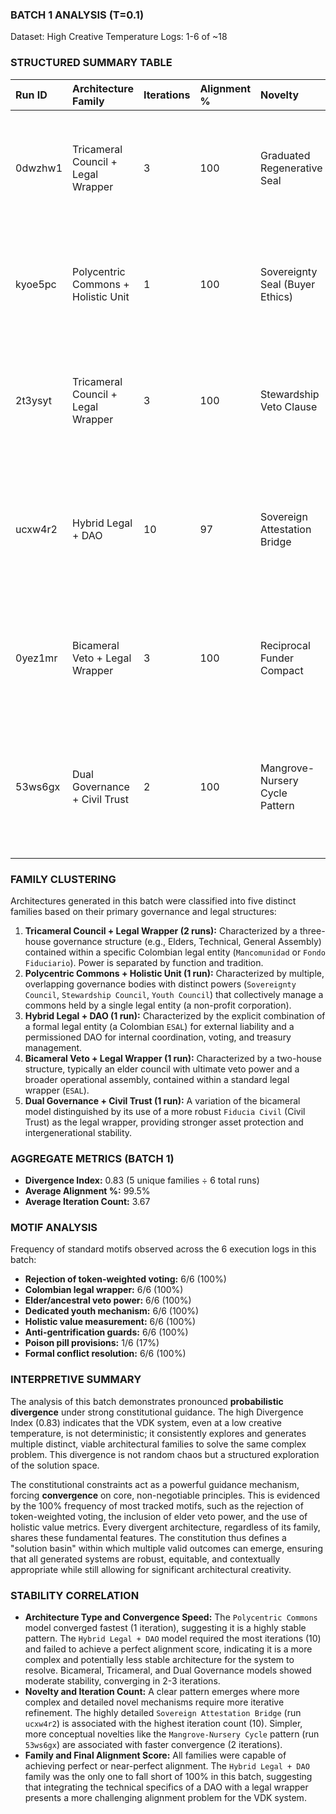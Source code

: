 ### BATCH 1 ANALYSIS (T=0.1)

Dataset: High Creative Temperature
Logs: 1-6 of ~18

### STRUCTURED SUMMARY TABLE

| Run ID  | Architecture Family                 | Iterations | Alignment % | Novelty                         | Divergence Cluster | Short Description                                                                                                                                 |
| :------ | :---------------------------------- | :--------- | :---------- | :------------------------------ | :----------------- | :------------------------------------------------------------------------------------------------------------------------------------------------ |
| 0dwzhw1 | Tricameral Council + Legal Wrapper  | 3          | 100         | Graduated Regenerative Seal     | 1                  | A three-house governance model within a Colombian "Mancomunidad" featuring a tiered, resilient funding mechanism.                                 |
| kyoe5pc | Polycentric Commons + Holistic Unit | 1          | 100         | Sovereignty Seal (Buyer Ethics) | 2                  | A multi-council governance model within a non-profit corporation, using a "Sovereignty Seal" to enforce buyer ethics.                             |
| 2t3ysyt | Tricameral Council + Legal Wrapper  | 3          | 100         | Stewardship Veto Clause         | 1                  | A three-chamber governance model within a Colombian Fiduciary Trust, featuring a permanent elder veto on land alienation.                         |
| ucxw4r2 | Hybrid Legal + DAO                  | 10         | 97          | Sovereign Attestation Bridge    | 3                  | A hybrid ESAL+DAO model with a tricameral consensus mechanism and a detailed protocol to link off-chain votes to on-chain actions.                |
| 0yez1mr | Bicameral Veto + Legal Wrapper      | 3          | 100         | Reciprocal Funder Compact       | 4                  | A bicameral model (Elders, Assembly) in an ESAL wrapper, using a contractual compact to neutralize funder power.                                  |
| 53ws6gx | Dual Governance + Civil Trust       | 2          | 100         | Mangrove-Nursery Cycle Pattern  | 5                  | A dual-governance model within a Colombian Civil Trust, using contribution-weighted voting and grounding its logic in a local ecological pattern. |

### FAMILY CLUSTERING

Architectures generated in this batch were classified into five distinct families based on their primary governance and legal structures:

1. **Tricameral Council + Legal Wrapper (2 runs):** Characterized by a three-house governance structure (e.g., Elders, Technical, General Assembly) contained within a specific Colombian legal entity (`Mancomunidad` or `Fondo Fiduciario`). Power is separated by function and tradition.
2. **Polycentric Commons + Holistic Unit (1 run):** Characterized by multiple, overlapping governance bodies with distinct powers (`Sovereignty Council`, `Stewardship Council`, `Youth Council`) that collectively manage a commons held by a single legal entity (a non-profit corporation).
3. **Hybrid Legal + DAO (1 run):** Characterized by the explicit combination of a formal legal entity (a Colombian `ESAL`) for external liability and a permissioned DAO for internal coordination, voting, and treasury management.
4. **Bicameral Veto + Legal Wrapper (1 run):** Characterized by a two-house structure, typically an elder council with ultimate veto power and a broader operational assembly, contained within a standard legal wrapper (`ESAL`).
5. **Dual Governance + Civil Trust (1 run):** A variation of the bicameral model distinguished by its use of a more robust `Fiducia Civil` (Civil Trust) as the legal wrapper, providing stronger asset protection and intergenerational stability.

### AGGREGATE METRICS (BATCH 1)

* **Divergence Index:** 0.83 (5 unique families ÷ 6 total runs)
* **Average Alignment %:** 99.5%
* **Average Iteration Count:** 3.67

### MOTIF ANALYSIS

Frequency of standard motifs observed across the 6 execution logs in this batch:

* **Rejection of token-weighted voting:** 6/6 (100%)
* **Colombian legal wrapper:** 6/6 (100%)
* **Elder/ancestral veto power:** 6/6 (100%)
* **Dedicated youth mechanism:** 6/6 (100%)
* **Holistic value measurement:** 6/6 (100%)
* **Anti-gentrification guards:** 6/6 (100%)
* **Poison pill provisions:** 1/6 (17%)
* **Formal conflict resolution:** 6/6 (100%)

### INTERPRETIVE SUMMARY

The analysis of this batch demonstrates pronounced **probabilistic divergence** under strong constitutional guidance. The high Divergence Index (0.83) indicates that the VDK system, even at a low creative temperature, is not deterministic; it consistently explores and generates multiple distinct, viable architectural families to solve the same complex problem. This divergence is not random chaos but a structured exploration of the solution space.

The constitutional constraints act as a powerful guidance mechanism, forcing **convergence** on core, non-negotiable principles. This is evidenced by the 100% frequency of most tracked motifs, such as the rejection of token-weighted voting, the inclusion of elder veto power, and the use of holistic value metrics. Every divergent architecture, regardless of its family, shares these fundamental features. The constitution thus defines a "solution basin" within which multiple valid outcomes can emerge, ensuring that all generated systems are robust, equitable, and contextually appropriate while still allowing for significant architectural creativity.

### STABILITY CORRELATION

* **Architecture Type and Convergence Speed:** The `Polycentric Commons` model converged fastest (1 iteration), suggesting it is a highly stable pattern. The `Hybrid Legal + DAO` model required the most iterations (10) and failed to achieve a perfect alignment score, indicating it is a more complex and potentially less stable architecture for the system to resolve. Bicameral, Tricameral, and Dual Governance models showed moderate stability, converging in 2-3 iterations.
* **Novelty and Iteration Count:** A clear pattern emerges where more complex and detailed novel mechanisms require more iterative refinement. The highly detailed `Sovereign Attestation Bridge` (run `ucxw4r2`) is associated with the highest iteration count (10). Simpler, more conceptual novelties like the `Mangrove-Nursery Cycle` pattern (run `53ws6gx`) are associated with faster convergence (2 iterations).
* **Family and Final Alignment Score:** All families were capable of achieving perfect or near-perfect alignment. The `Hybrid Legal + DAO` family was the only one to fall short of 100% in this batch, suggesting that integrating the technical specifics of a DAO with a legal wrapper presents a more challenging alignment problem for the VDK system.
